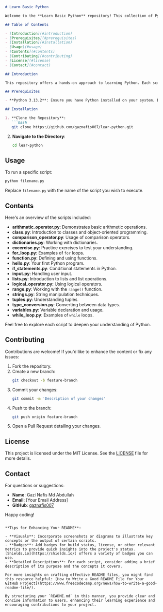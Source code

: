 ```markdown
# Learn Basic Python

Welcome to the **Learn Basic Python** repository! This collection of Python scripts is designed to help beginners grasp the fundamentals of Python programming through practical examples and exercises.

## Table of Contents

- [Introduction](#introduction)
- [Prerequisites](#prerequisites)
- [Installation](#installation)
- [Usage](#usage)
- [Contents](#contents)
- [Contributing](#contributing)
- [License](#license)
- [Contact](#contact)

## Introduction

This repository offers a hands-on approach to learning Python. Each script focuses on a specific concept, providing clear examples to aid understanding. Whether you're new to programming or looking to refresh your Python skills, these resources are here to assist you.

## Prerequisites

- **Python 3.13.2**: Ensure you have Python installed on your system. Download it from the [official Python website](https://www.python.org/downloads/).

## Installation

1. **Clone the Repository**:
   ```bash
   git clone https://github.com/gaznafis007/lear-python.git
   ```
2. **Navigate to the Directory**:
   ```bash
   cd lear-python
   ```

## Usage

To run a specific script:

```bash
python filename.py
```

Replace `filename.py` with the name of the script you wish to execute.

## Contents

Here's an overview of the scripts included:

- **arithmatic_operator.py**: Demonstrates basic arithmetic operations.
- **class.py**: Introduction to classes and object-oriented programming.
- **comparison_operator.py**: Usage of comparison operators.
- **dictionaries.py**: Working with dictionaries.
- **excercise.py**: Practice exercises to test your understanding.
- **for_loop.py**: Examples of `for` loops.
- **function.py**: Defining and using functions.
- **hello.py**: Your first Python program.
- **if_statements.py**: Conditional statements in Python.
- **input.py**: Handling user input.
- **lists.py**: Introduction to lists and list operations.
- **logical_operator.py**: Using logical operators.
- **range.py**: Working with the `range()` function.
- **strings.py**: String manipulation techniques.
- **tuples.py**: Understanding tuples.
- **type_conversion.py**: Converting between data types.
- **variables.py**: Variable declaration and usage.
- **while_loop.py**: Examples of `while` loops.

Feel free to explore each script to deepen your understanding of Python.

## Contributing

Contributions are welcome! If you'd like to enhance the content or fix any issues:

1. Fork the repository.
2. Create a new branch:
   ```bash
   git checkout -b feature-branch
   ```
3. Commit your changes:
   ```bash
   git commit -m 'Description of your changes'
   ```
4. Push to the branch:
   ```bash
   git push origin feature-branch
   ```
5. Open a Pull Request detailing your changes.

## License

This project is licensed under the MIT License. See the [LICENSE](LICENSE) file for more details.

## Contact

For questions or suggestions:

- **Name**: Gazi Nafis Md Abdullah
- **Email**: [Your Email Address]
- **GitHub**: [gaznafis007](https://github.com/gaznafis007)

Happy coding!
```

**Tips for Enhancing Your README**:

- **Visuals**: Incorporate screenshots or diagrams to illustrate key concepts or the output of certain scripts.
- **Badges**: Add badges for build status, license, or other relevant metrics to provide quick insights into the project's status. [Shields.io](https://shields.io/) offers a variety of badges you can use.
- **Detailed Descriptions**: For each script, consider adding a brief description of its purpose and the concepts it covers.

For more insights on crafting effective README files, you might find this resource helpful: [How to Write a Good README File for Your GitHub Project](https://www.freecodecamp.org/news/how-to-write-a-good-readme-file/).

By structuring your `README.md` in this manner, you provide clear and concise information to users, enhancing their learning experience and encouraging contributions to your project. 